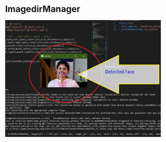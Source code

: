 # ImagedirManager

![faceDetection](https://github.com/shubhamchau222/ImagedirManager/blob/main/pred/result_1.png)
